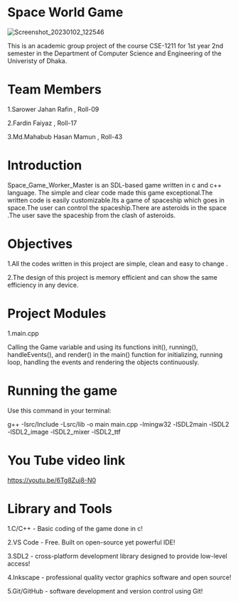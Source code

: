 # Space World Game
![Screenshot_20230102_122546](https://user-images.githubusercontent.com/102401671/210181191-c760712e-ef08-46b8-bf99-a1c40c233591.png)

 This is an academic group project of the course CSE-1211 for 1st year 2nd semester in the Department of Computer Science and Engineering of the Univeristy of Dhaka.
# Team Members
1.Sarower Jahan Rafin , Roll-09

2.Fardin Faiyaz , Roll-17

3.Md.Mahabub Hasan Mamun , Roll-43
# Introduction
Space_Game_Worker_Master is an SDL-based game written in c and c++ language. The simple and clear code made this game exceptional.The written code is easily customizable.Its a game of spaceship which goes in space.The user can control the spaceship.There are asteroids in the space .The user save the spaceship from the clash of asteroids.
# Objectives
1.All the codes written in this project are simple, clean and easy to change .

2.The design of this project is memory efficient and can show the same efficiency in any device.

# Project Modules

1.main.cpp

Calling the Game variable and using its functions init(), running(), handleEvents(), and render() in the main() function for initializing, running loop, handling the events and rendering the objects continuously.

# Running the game

Use this command in your terminal:

g++ -Isrc/Include -Lsrc/lib -o main main.cpp -lmingw32 -lSDL2main -lSDL2 -lSDL2_image -lSDL2_mixer -lSDL2_ttf

# You Tube video link

https://youtu.be/6Tg8Zuj8-N0

# Library and Tools

1.C/C++ - Basic coding of the game done in c!

2.VS Code - Free. Built on open-source yet powerful IDE!

3.SDL2 - cross-platform development library designed to provide low-level access!

4.Inkscape - professional quality vector graphics software and open source!

5.Git/GitHub - software development and version control using Git!

